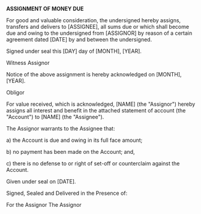 **ASSIGNMENT OF MONEY DUE**

For good and valuable consideration, the undersigned hereby assigns,
transfers and delivers to \[ASSIGNEE\], all sums due or which shall
become due and owing to the undersigned from \[ASSIGNOR\] by reason of a
certain agreement dated \[DATE\] by and between the undersigned.

Signed under seal this \[DAY\] day of \[MONTH\], \[YEAR\].

Witness Assignor

Notice of the above assignment is hereby acknowledged on \[MONTH\],
\[YEAR\].

Obligor

For value received, which is acknowledged, \[NAME\] (the \"Assignor\")
hereby assigns all interest and benefit in the attached statement of
account (the \"Account\") to \[NAME\] (the \"Assignee\").

The Assignor warrants to the Assignee that:

a\) the Account is due and owing in its full face amount;

b\) no payment has been made on the Account; and,

c\) there is no defense to or right of set-off or counterclaim against
the Account.

Given under seal on \[DATE\].

Signed, Sealed and Delivered in the Presence of:

For the Assignor The Assignor
